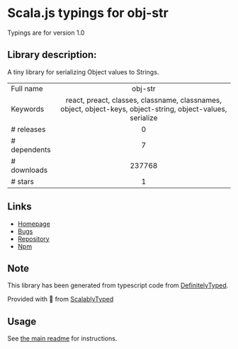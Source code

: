 
# Scala.js typings for obj-str

Typings are for version 1.0

## Library description:
A tiny library for serializing Object values to Strings.

|                    |                 |
| ------------------ | :-------------: |
| Full name          | obj-str |
| Keywords           | react, preact, classes, classname, classnames, object, object-keys, object-string, object-values, serialize |
| # releases         | 0 |
| # dependents       | 7 |
| # downloads        | 237768 |
| # stars            | 1 |

## Links
- [Homepage](https://github.com/lukeed/obj-str#readme)
- [Bugs](https://github.com/lukeed/obj-str/issues)
- [Repository](https://github.com/lukeed/obj-str)
- [Npm](https://www.npmjs.com/package/obj-str)
    


## Note
This library has been generated from typescript code from [DefinitelyTyped](https://definitelytyped.org).

Provided with :purple_heart: from [ScalablyTyped](https://github.com/oyvindberg/ScalablyTyped)

## Usage
See [the main readme](../../readme.md) for instructions.


